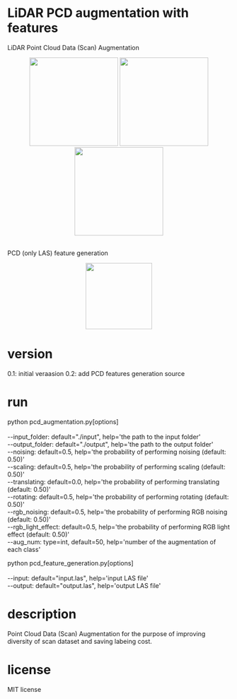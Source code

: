 # LiDAR PCD augmentation with features
LiDAR Point Cloud Data (Scan) Augmentation</br>
<p align="center">
<img height="200" src="https://github.com/mac999/pcd_augmentation/blob/main/doc/test0.JPG"/>
<img height="200" src="https://github.com/mac999/pcd_augmentation/blob/main/doc/test2.JPG"/>
<img height="200" src="https://github.com/mac999/pcd_augmentation/blob/main/doc/test1.PNG"/>
</p>
</br>
PCD (only LAS) feature generation</br>
<p align="center">
<img height="150" src="https://github.com/mac999/pcd_augmentation/blob/main/doc/test3.JPG"/>
</p>

# version
0.1: initial veraasion
0.2: add PCD features generation source

# run
python pcd_augmentation.py[options]</br>
</br>
--input_folder: default="./input", help='the path to the input folder'</br>
--output_folder: default="./output", help='the path to the output folder'</br>
--noising: default=0.5, help='the probability of performing noising (default: 0.50)'</br>
--scaling: default=0.5, help='the probability of performing scaling (default: 0.50)'</br>
--translating: default=0.0, help='the probability of performing translating (default: 0.50)'</br>
--rotating: default=0.5, help='the probability of performing rotating (default: 0.50)'</br>
--rgb_noising: default=0.5, help='the probability of performing RGB noising (default: 0.50)'</br>
--rgb_light_effect: default=0.5, help='the probability of performing RGB light effect (default: 0.50)'</br>
--aug_num: type=int, default=50, help='number of the augmentation of each class'</br>

python pcd_feature_generation.py[options]</br>
</br>
--input: default="input.las", help='input LAS file'</br>
--output: default="output.las", help='output LAS file'</br>

# description
Point Cloud Data (Scan) Augmentation for the purpose of improving diversity of scan dataset and saving labeing cost.

# license
MIT license



